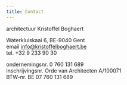 ```yaml
---
title: Contact
---
```


architectuur Kristoffel Boghaert

Waterkluiskaai 6,  BE-9040 Gent\
email info@kristoffelboghaert.be\
tel. +32 9 233 90 30

ondernemingsnr. 0 760 131 689\
inschrijvingsnr. Orde van Architecten A/100071\
BTW-nr. BE 07 760 131 689



